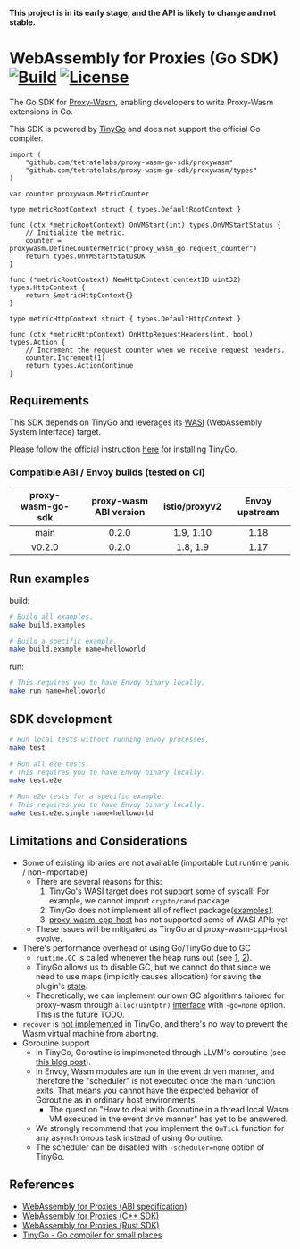 __This project is in its early stage, and the API is likely to change and not stable.__

# WebAssembly for Proxies (Go SDK) [![Build](https://github.com/tetratelabs/proxy-wasm-go-sdk/workflows/test/badge.svg)](https://github.com/tetratelabs/proxy-wasm-go-sdk/actions) [![License](https://img.shields.io/badge/license-Apache%202.0-blue.svg)](LICENSE)

The Go SDK for
 [Proxy-Wasm](https://github.com/proxy-wasm/spec), enabling developers to write Proxy-Wasm extensions in Go.

This SDK is powered by [TinyGo](https://tinygo.org/) and does not support the official Go compiler.

```golang
import (
	"github.com/tetratelabs/proxy-wasm-go-sdk/proxywasm"
	"github.com/tetratelabs/proxy-wasm-go-sdk/proxywasm/types"
)

var counter proxywasm.MetricCounter

type metricRootContext struct { types.DefaultRootContext }

func (ctx *metricRootContext) OnVMStart(int) types.OnVMStartStatus {
	// Initialize the metric.
	counter = proxywasm.DefineCounterMetric("proxy_wasm_go.request_counter")
	return types.OnVMStartStatusOK
}

func (*metricRootContext) NewHttpContext(contextID uint32) types.HttpContext {
	return &metricHttpContext{}
}

type metricHttpContext struct { types.DefaultHttpContext }

func (ctx *metricHttpContext) OnHttpRequestHeaders(int, bool) types.Action {
	// Increment the request counter when we receive request headers.
	counter.Increment(1)
	return types.ActionContinue
}
```

## Requirements

This SDK depends on TinyGo and leverages its [WASI](https://github.com/WebAssembly/WASI) (WebAssembly System Interface) target.

Please follow the official instruction [here](https://tinygo.org/getting-started/) for installing TinyGo.

### Compatible ABI / Envoy builds (tested on CI)

| proxy-wasm-go-sdk| proxy-wasm ABI version |istio/proxyv2| Envoy upstream|
|:-------------:|:-------------:|:-------------:|:-------------:|
| main | 0.2.0| 1.9, 1.10 | 1.18 |
| v0.2.0 | 0.2.0| 1.8, 1.9 | 1.17 |

## Run examples

build:

```bash
# Build all examples.
make build.examples

# Build a specific example.
make build.example name=helloworld
```

run:

```bash
# This requires you to have Envoy binary locally.
make run name=helloworld
``` 

## SDK development

```bash
# Run local tests without running envoy processes.
make test

# Run all e2e tests.
# This requires you to have Envoy binary locally.
make test.e2e

# Run e2e tests for a specific example.
# This requires you to have Envoy binary locally.
make test.e2e.single name=helloworld
```

## Limitations and Considerations

- Some of existing libraries are not available (importable but runtime panic / non-importable)
    - There are several reasons for this:
        1. TinyGo's WASI target does not support some of syscall: For example, we cannot import `crypto/rand` package.
        2. TinyGo does not implement all of reflect package([examples](https://github.com/tinygo-org/tinygo/blob/v0.14.1/src/reflect/value.go#L299-L305)).
        3. [proxy-wasm-cpp-host](https://github.com/proxy-wasm/proxy-wasm-cpp-host) has not supported some of WASI APIs yet 
    - These issues will be mitigated as TinyGo and proxy-wasm-cpp-host evolve.
- There's performance overhead of using Go/TinyGo due to GC
    - `runtime.GC` is called whenever the heap runs out (see [1](https://tinygo.org/lang-support/#garbage-collection),
    [2](https://github.com/tinygo-org/tinygo/blob/v0.14.1/src/runtime/gc_conservative.go#L218-L239)).
    - TinyGo allows us to disable GC, but we cannot do that since we need to use maps (implicitly causes allocation)
     for saving the plugin's [state](https://github.com/tetratelabs/proxy-wasm-go-sdk/blob/cf6ad74ed58b284d3d8ceeb8c5dba2280d5b1007/proxywasm/vmstate.go#L41-L46).
    - Theoretically, we can implement our own GC algorithms tailored for proxy-wasm through `alloc(uintptr)` [interface](https://github.com/tinygo-org/tinygo/blob/v0.14.1/src/runtime/gc_none.go#L13) 
    with `-gc=none` option. This is the future TODO.
- `recover` is [not implemented](https://github.com/tinygo-org/tinygo/issues/891) in TinyGo, and there's no way to prevent the Wasm virtual machine from aborting.
- Goroutine support
    - In TinyGo, Goroutine is implmeneted through LLVM's coroutine (see [this blog post](https://aykevl.nl/2019/02/tinygo-goroutines)).
    - In Envoy, Wasm modules are run in the event driven manner, and therefore the "scheduler" is not executed once the main function exits.
        That means you cannot have the expected behavior of Goroutine as in ordinary host environments.
        - The question "How to deal with Goroutine in a thread local Wasm VM executed in the event drive manner" has yet to be answered.
    - We strongly recommend that you implement the `OnTick` function for any asynchronous task instead of using Goroutine.
    - The scheduler can be disabled with `-scheduler=none` option of TinyGo.

## References

- [WebAssembly for Proxies (ABI specification)](https://github.com/proxy-wasm/spec)
- [WebAssembly for Proxies (C++ SDK)](https://github.com/proxy-wasm/proxy-wasm-cpp-sdk)
- [WebAssembly for Proxies (Rust SDK)](https://github.com/proxy-wasm/proxy-wasm-rust-sdk)
- [TinyGo - Go compiler for small places](https://tinygo.org/)
